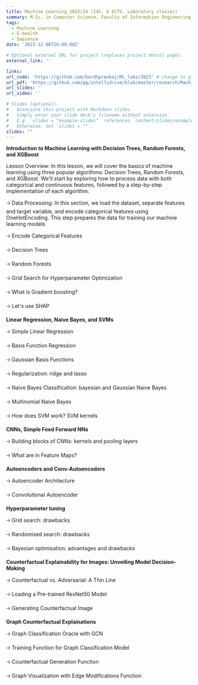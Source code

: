```yaml
---
title: Machine Learning 2023/24 (24h, 6 ECTS, Laboratory classes)
summary: M.Sc. in Computer Science, Faculty of Information Engineering, Computer Science and Statistics, Sapienza University of Rome
tags:
  - Machine Learning
  - E-health
  - Sapienza
date: '2023-12-06T16:00:00Z'

# Optional external URL for project (replaces project detail page).
external_link: ''

links:
url_code: 'https://github.com/bardhprenkaj/ML_labs/2023' # change to github
url_pdf: 'https://github.com/pg/intellidrive/blob/master/research/Machine%20Learning%20-%20Tom%20Mitchell.pdf'
url_slides: ''
url_video: ''

# Slides (optional).
#   Associate this project with Markdown slides.
#   Simply enter your slide deck's filename without extension.
#   E.g. `slides = "example-slides"` references `content/slides/example-slides.md`.
#   Otherwise, set `slides = ""`.
slides: ""
---
```


**Introduction to Machine Learning with Decision Trees, Random Forests, and XGBoost**

Lesson Overview: In this lesson, we will cover the basics of machine learning using three popular algorithms: Decision Trees, Random Forests, and XGBoost. We'll start by exploring how to process data with both categorical and continuous features, followed by a step-by-step implementation of each algorithm.

🡢 Data Processing: In this section, we load the dataset, separate features and target variable, and encode categorical features using OneHotEncoding. This step prepares the data for training our machine learning models

🡢 Encode Categorical Features

🡢 Decision Trees

🡢 Random Forests

🡢 Grid Search for Hyperparameter Optimization

🡢 What is Gradient boosting?

🡢 Let's use SHAP

**Linear Regression, Naive Bayes, and SVMs**

🡢 Simple Linear Regression

🡢 Basis Function Regression

🡢 Gaussian Basis Functions

🡢 Regularization: ridge and lasso

🡢 Naive Bayes Classification: bayesian and Gaussian Naive Bayes

🡢 Multinomial Naive Bayes

🡢 How does SVM work? SVM kernels

**CNNs, Simple Feed Forward NNs**

🡢 Building blocks of CNNs: kernels and pooling layers

🡢 What are in Feature Maps?

**Autoencoders and Conv-Autoencoders**

🡢 Autoencoder Architecture

🡢 Convolutional Autoencoder

**Hyperparameter tuning**

🡢 Grid search: drawbacks

🡢 Randomised search: drawbacks

🡢 Bayesian optimisation: advantages and drawbacks

**Counterfactual Explainability for Images: Unveiling Model Decision-Making**

🡢 Counterfactual vs. Adversarial: A Thin Line

🡢 Loading a Pre-trained ResNet50 Model

🡢 Generating Counterfactual Image


**Graph Counterfactual Explainations**

🡢 Graph Classification Oracle with GCN

🡢 Training Function for Graph Classification Model

🡢 Counterfactual Generation Function

🡢 Graph Visualization with Edge Modifications Function
